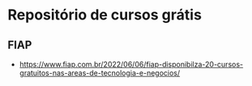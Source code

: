 # Repositório de cursos grátis

## FIAP
* https://www.fiap.com.br/2022/06/06/fiap-disponibilza-20-cursos-gratuitos-nas-areas-de-tecnologia-e-negocios/
